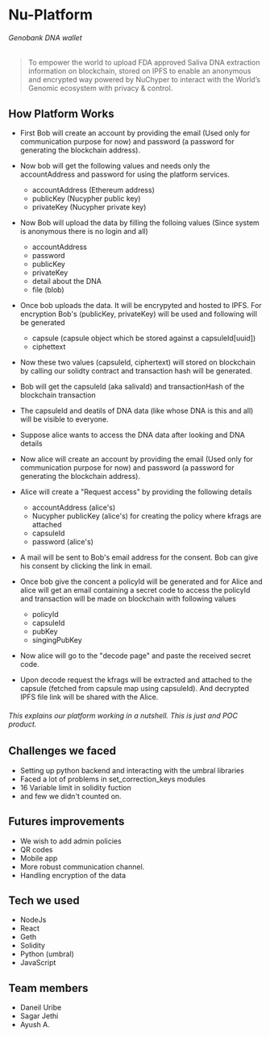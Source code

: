 # Nu-Platform

###### Genobank DNA wallet

> To empower the world to upload FDA approved Saliva DNA extraction information on blockchain, stored on IPFS to enable an anonymous and encrypted way powered by NuChyper to interact with the World’s Genomic ecosystem with privacy & control.


## How Platform Works

- First Bob will create an account by providing the email (Used only for communication purpose for now) and password (a password for generating the blockchain address).

- Now bob will get the following values and needs only the accountAddress and password for using the platform services.
  * accountAddress (Ethereum address)
  * publicKey (Nucypher public key)
  * privateKey (Nucypher private key)
- Now Bob will upload the data by filling the folloing values (Since system is anonymous there is no login and all)
  * accountAddress
  * password
  * publicKey
  * privateKey
  * detail about the DNA
  * file (blob)
  
- Once bob uploads the data. It will be encrypyted and hosted to IPFS. For encryption Bob's (publicKey, privateKey) will be used and following will be generated
  * capsule (capsule object which be stored against a capsuleId[uuid])
  * ciphettext
  
- Now these two values (capsuleId, ciphertext) will stored on blockchain by calling our solidty contract and transaction hash will be generated.

- Bob will get the capsuleId (aka salivaId) and transactionHash of the blockchain transaction

- The capsuleId and deatils of DNA data (like whose DNA is this and all) will be visible to everyone.

- Suppose alice wants to access the DNA data after looking and DNA details

- Now alice will create an account by providing the email (Used only for communication purpose for now) and password (a password for generating the blockchain address).

- Alice will create a "Request access" by providing the following details
  * accountAddress (alice's)
  * Nucypher publicKey (alice's) for creating the policy where kfrags are attached
  * capsuleId
  * password (alice's)
  
- A mail will be sent to Bob's email address for the consent. Bob can give his consent by clicking the link in email.

- Once bob give the concent a policyId will be generated and for Alice and alice will get an email containing a secret code to access the policyId and transaction will be made on blockchain with following values
  * policyId
  * capsuleId
  * pubKey
  * singingPubKey

- Now alice will go to the "decode page" and paste the received secret code.

- Upon decode request the kfrags will be extracted and attached to the capsule (fetched from capsule map using capsuleId). And decrypted IPFS file link will be shared with the Alice.


###### This explains our platform working in a nutshell. This is just and POC product.

## Challenges we faced

* Setting up python backend and interacting with the umbral libraries
* Faced a lot of problems in set_correction_keys modules
* 16 Variable limit in solidity fuction
* and few we didn't counted on.

## Futures improvements

* We wish to add admin policies
* QR codes
* Mobile app
* More robust communication channel.
* Handling encryption of the data

## Tech we used

* NodeJs
* React
* Geth
* Solidity
* Python (umbral)
* JavaScript

## Team members

* Daneil Uribe
* Sagar Jethi
* Ayush A.
